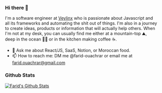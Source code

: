 ### Hi there 👋

I'm a software engineer at [Veylinx](https://veylinx.com) who is passionate about Javascript and all its frameworks and automating the shit out of things. I'm also in a journey to create ideas, products or information that will actually help others. When I'm not at my desk, you can usually find me either at a mountain-top ⛰️, deep in the ocean 🏊‍♂️ or in the kitchen making coffee ☕.

- 💬 Ask me about React/JS, SaaS, Notion, or Moroccan food.
- 📫 How to reach me: DM me @farid-ouachrar or email me at farid.ouachrar@gmail.com


### Github Stats

[![Farid's Github Stats](https://github-readme-stats.vercel.app/api?username=farid-ouachrar&count_private=true&theme=default&show_icons=true)](https://github.com/farid-ouachrar)
